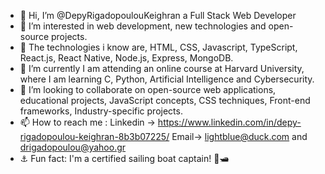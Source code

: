 - 👋 Hi, I’m @DepyRigadopoulouKeighran a Full Stack Web Developer
- 👀 I’m interested in web development, new technologies and open-source projects.
- 🌱 The technologies i know are, HTML, CSS, Javascript, TypeScript, React.js, React Native, Node.js, Express, MongoDB.
- 🌱 I’m currently I am attending an online course at Harvard University, where I am learning C, Python, Artificial Intelligence and Cybersecurity.
- 💞️ I’m looking to collaborate on open-source web applications, educational projects, JavaScript concepts, CSS techniques, Front-end frameworks, Industry-specific projects.
- 📫 How to reach me : Linkedin -> https://www.linkedin.com/in/depy-rigadopoulou-keighran-8b3b07225/ Email-> lightblue@duck.com and drigadopoulou@yahoo.gr
- ⚓ Fun fact: I'm a certified sailing boat captain! 🌊🛥️

